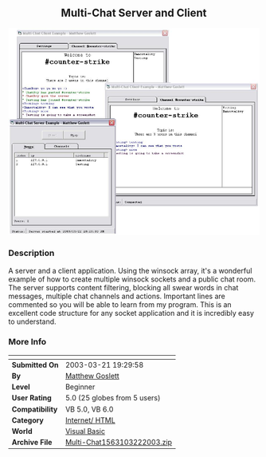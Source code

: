 ﻿<div align="center">

## Multi\-Chat Server and Client

<img src="PIC20033221536467783.JPG">
</div>

### Description

A server and a client application. Using the winsock array, it's a wonderful example of how to create multiple winsock sockets and a public chat room. The server supports content filtering, blocking all swear words in chat messages, multiple chat channels and actions. Important lines are commented so you will be able to learn from my program. This is an excellent code structure for any socket application and it is incredibly easy to understand.
 
### More Info
 


<span>             |<span>
---                |---
**Submitted On**   |2003-03-21 19:29:58
**By**             |[Matthew Goslett](https://github.com/Planet-Source-Code/PSCIndex/blob/master/ByAuthor/matthew-goslett.md)
**Level**          |Beginner
**User Rating**    |5.0 (25 globes from 5 users)
**Compatibility**  |VB 5\.0, VB 6\.0
**Category**       |[Internet/ HTML](https://github.com/Planet-Source-Code/PSCIndex/blob/master/ByCategory/internet-html__1-34.md)
**World**          |[Visual Basic](https://github.com/Planet-Source-Code/PSCIndex/blob/master/ByWorld/visual-basic.md)
**Archive File**   |[Multi\-Chat1563103222003\.zip](https://github.com/Planet-Source-Code/matthew-goslett-multi-chat-server-and-client__1-44154/archive/master.zip)








